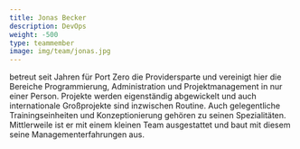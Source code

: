 ```yaml
---
title: Jonas Becker
description: DevOps
weight: -500
type: teammember
image: img/team/jonas.jpg
---
```


betreut seit Jahren für Port Zero die Providersparte und vereinigt hier die
Bereiche Programmierung, Administration und Projektmanagement in nur einer
Person. Projekte werden eigenständig abgewickelt und auch internationale
Großprojekte sind inzwischen Routine. Auch gelegentliche Trainingseinheiten und
Konzeptionierung gehören zu seinen Spezialitäten. Mittlerweile ist er mit einem
kleinen Team ausgestattet und baut mit diesem seine Managementerfahrungen aus.
